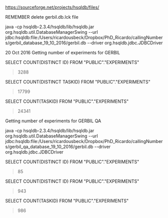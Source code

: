 
https://sourceforge.net/projects/hsqldb/files/


REMEMBER delete gerbil.db.lck file

java -cp hsqldb-2.3.4/hsqldb/lib/hsqldb.jar org.hsqldb.util.DatabaseManagerSwing --url jdbc:hsqldb:file:/Users/ricardousbeck/Dropbox/PhD_Ricardo/callingNumbers/gerbil_database_19_10_2016/gerbil.db --driver org.hsqldb.jdbc.JDBCDriver 

20 Oct 2016
Getting number of experiments for GERBIL 

SELECT COUNT(DISTINCT ID) FROM "PUBLIC"."EXPERIMENTS" 
> 3288

SELECT COUNT(DISTINCT TASKID) FROM "PUBLIC"."EXPERIMENTS" 
> 17799

SELECT COUNT(TASKID) FROM "PUBLIC"."EXPERIMENTS" 
> 24341

Getting number of experiments for GERBIL QA

java -cp hsqldb-2.3.4/hsqldb/lib/hsqldb.jar org.hsqldb.util.DatabaseManagerSwing --url jdbc:hsqldb:file:/Users/ricardousbeck/Dropbox/PhD_Ricardo/callingNumbers/gerbil_qa_database_19_10_2016/gerbil.db --driver org.hsqldb.jdbc.JDBCDriver 

SELECT COUNT(DISTINCT ID) FROM "PUBLIC"."EXPERIMENTS" 
> 85

SELECT COUNT(DISTINCT ID) FROM "PUBLIC"."EXPERIMENTS" 
> 943

SELECT COUNT(TASKID) FROM "PUBLIC"."EXPERIMENTS" 
> 986
